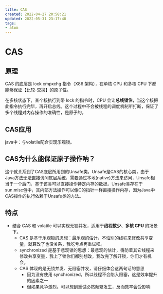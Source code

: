```yaml
---
title: CAS
created: 2022-04-27 20:58:21
updated: 2022-05-31 23:17:40
tags: 
- atom
---
```

# CAS


## 原理

CAS 的底层是 lock cmpxchg 指令（X86 架构），在单核 CPU 和多核 CPU 下都能够保证【比较-交换】的原子性。

在多核状态下，某个核执行到带 lock 的指令时，CPU 会让**总线锁住**，当这个核把此指令执行完毕，再开启总线。这个过程中不会被线程的调度机制所打断，保证了多个线程对内存操作的准确性，是原子的。

## CAS应用

java中：与volatile配合实现乐观锁。

## CAS为什么能保证原子操作呐？

这个就关系到了CAS底层所用到的Unsafe类，Unsafe是CAS的核心类，由于Java方法无法直接访问底层系统，需要通过本地(native)方法来访问，Unsafe相当于一个后门，基于该类可以直接操作特定内存的数据。Unsafe类存在于sun.misc包中，其内部方法操作可以像C的指针一样直接操作内存，因为Java中CAS操作的执行依赖于Unsafe类的方法。

## 特点

- 结合 CAS 和 volatile 可以实现无锁并发，适用于**线程数少**、**多核 CPU** 的场景下。
	- CAS 是基于乐观锁的思想：最乐观的估计，不怕别的线程来修改共享变量，就算改了也没关系，我吃亏点再重试呗。
	- synchronized 是基于悲观锁的思想：最悲观的估计，得防着其它线程来修改共享变量，我上了锁你们都别想改，我改完了解开锁，你们才有机会。
	- CAS 体现的是无锁并发、无阻塞并发，请仔细体会这两句话的意思
		- 因为没有使用 synchronized，所以线程不会陷入阻塞，这是效率提升的因素之一
		- 但如果竞争激烈，可以想到重试必然频繁发生，反而效率会受影响